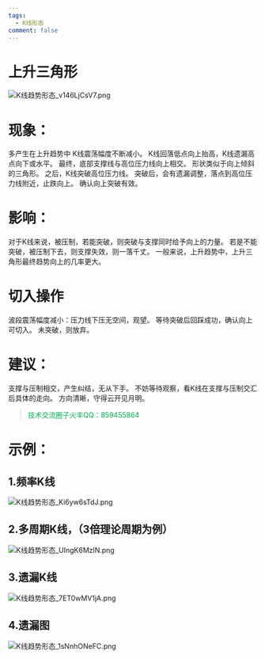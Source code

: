```yaml
---
tags:
  - K线形态
comment: false
---
```

# 上升三角形


![K线趋势形态_v146LjCsV7.png](https://cloudflare-imgbed-dp1.pages.dev/file/1731774827839_K线趋势形态_v146LjCsV7.png)
# 现象：
 多产生在上升趋势中
 K线震荡幅度不断减小。
 K线回落低点向上抬高，K线遗漏高点向下或水平。
 最终，底部支撑线与高位压力线向上相交。
 形状类似于向上倾斜的三角形。
 之后，K线突破高位压力线。
 突破后，会有遗漏调整，落点到高位压力线附近，止跌向上。
 确认向上突破有效。

# 影响：
 对于K线来说，被压制，若能突破，则突破与支撑同时给予向上的力量。
 若是不能突破，被压制下去，则支撑失效，则一落千丈。
 一般来说，上升趋势中，上升三角形最终趋势向上的几率更大。

# 切入操作
波段震荡幅度减小：压力线下压无空间，观望。
等待突破后回踩成功，确认向上可切入。  未突破，则放弃。

# 建议：
 支撑与压制相交，产生纠结，无从下手。
 不妨等待观察，看K线在支撑与压制交汇后具体的走向。
 方向清晰，守得云开见月明。

><font color="#00b050">技术交流圈子火丰QQ：859455864</font>


# 示例：

## 1.频率K线

![K线趋势形态_Ki6yw6sTdJ.png](https://cloudflare-imgbed-dp1.pages.dev/file/1731775259834_K线趋势形态_Ki6yw6sTdJ.png)

## 2.多周期K线，（3倍理论周期为例）

![K线趋势形态_UIngK6MzlN.png](https://cloudflare-imgbed-dp1.pages.dev/file/1731775290736_K线趋势形态_UIngK6MzlN.png)

## 3.遗漏K线

![K线趋势形态_7ET0wMV1jA.png](https://cloudflare-imgbed-dp1.pages.dev/file/1731775286975_K线趋势形态_7ET0wMV1jA.png)

## 4.遗漏图

![K线趋势形态_1sNnhONeFC.png](https://cloudflare-imgbed-dp1.pages.dev/file/1731775291924_K线趋势形态_1sNnhONeFC.png)

